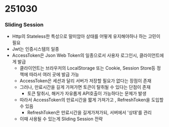 # 251030



### Sliding Session

- Http의 Stateless한 특성으로 말미암아 상태를 어떻게 유지해야하나 하는 고민이 필요
- Jwt는 인증시스템의 일종
- AccessToken은 Json Web Token의 일종으로서 사용자 로그인시, 클라이언트에게 발급
  - 클라이언트는 브라우저의 LocalStorage 또는 Cookie, Session Store등 정책에 따라서 여러 곳에 발급 가능
  - AccessToken은 세션과 달리 서버가 저장할 필요가 없다는 장점이 존재
  - 그러나, 만료시간을 길게 가져가면 토큰이 탈취될 수 있다는 단점이 존재
    - 토큰 탈취시, 해커가 자유롭게 API호출이 가능하다는 문제가 발생
  - 따라서 AccessToken의 만료시간을 짧게 가져가고 , RefreshToken을 도입할수 있음
    - RefreshToken은 만료시간을 길게가져가되, 서버에서 '상태'를 관리
  - 이때 사용될 수 있는게 Sliding Session 전략

